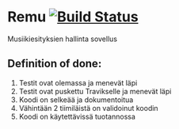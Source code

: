 # Remu [![Build Status](https://travis-ci.org/RemuTeam/Remu.svg?branch=master)](https://travis-ci.org/RemuTeam/Remu)
Musiikiesityksien hallinta sovellus


## Definition of done:

1. Testit ovat olemassa ja menevät läpi
2. Testit ovat puskettu Travikselle ja menevät läpi
3. Koodi on selkeää ja dokumentoitua
4. Vähintään 2 tiimiläistä on validoinut koodin
5. Koodi on käytettävissä tuotannossa
